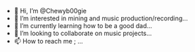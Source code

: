 - 👋 Hi, I’m @Chewyb00gie
- 👀 I’m interested in mining and music production/recording...
- 🌱 I’m currently learning how to be a good dad...
- 💞️ I’m looking to collaborate on music projects...
- 📫 How to reach me ; ...

<!---
Chewyb00gie/Chewyb00gie is a ✨ special ✨ repository because its `README.md` (this file) appears on your GitHub profile.
You can click the Preview link to take a look at your changes.
--->
